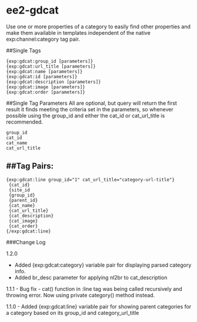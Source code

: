 ee2-gdcat
=========

Use one or more properties of a category to easily find other properties and make them available in templates independent of the native exp:channel:category tag pair.

##Single Tags

```
{exp:gdcat:group_id [parameters]} 
{exp:gdcat:url_title [parameters]}
{exp:gdcat:name [parameters]} 
{exp:gdcat:id [parameters]}
{exp:gdcat:description [parameters]} 
{exp:gdcat:image [parameters]}
{exp:gdcat:order [parameters]}
```

##Single Tag Parameters
All are optional, but query will return
the first result it finds meeting the criteria set in the parameters, 
so whenever possible using the group_id and either the cat_id or 
cat_url_title is recommended.

```
group_id
cat_id
cat_name
cat_url_title
```


##Tag Pairs:
----------------------------------------------------------------------------
```
{exp:gdcat:line group_id="1" cat_url_title="category-url-title"}
 {cat_id}
 {site_id
 {group_id}
 {parent_id}
 {cat_name}
 {cat_url_title}
 {cat_description}
 {cat_image}
 {cat_order}
{/exp:gdcat:line}
```


###Change Log

1.2.0
 - Added {exp:gdcat:category} variable pair for displaying parsed category info.
 - Added br_desc parameter for applying nl2br to cat_description

1.1.1 - Bug fix - cat() function in :line tag was being called recursively and throwing error. 
Now using private category() method instead.

1.1.0 - Added {exp:gdcat:line} variable pair for showing parent categories 
for a category based on its group_id and category_url_title
